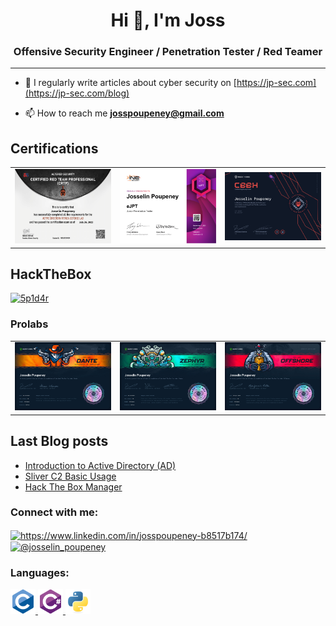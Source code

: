 <h1 align="center">Hi 👋, I'm Joss</h1>
<h3 align="center">Offensive Security Engineer / Penetration Tester / Red Teamer</h3>

---

- 📝 I regularly write articles about cyber security on [https://jp-sec.com](https://jp-sec.com/blog)

- 📫 How to reach me **josspoupeney@gmail.com**
  
## Certifications
<table>
  <tr>
    <td><img src="https://github.com/josspo/josspo/blob/main/cert%20img/crtp.png" alt="CRTP" width="300"></td>
    <td><img src="https://github.com/josspo/josspo/blob/main/cert%20img/eJPT.png?raw=true" alt="eJPT" width="300"></td>
    <td><img src="https://github.com/josspo/josspo/blob/main/cert%20img/cbbh.png?raw=true" alt="CBBH" width="300"></td>
  </tr>
</table>


## HackTheBox
[ ![5p1d4r](https://www.hackthebox.eu/badge/image/515499)](https://www.hackthebox.eu/home/users/profile/515499)

### Prolabs
<table>
  <tr>
    <td><img src="https://github.com/josspo/josspo/blob/main/cert%20img/Dante-1.png?raw=true" alt="Dante" width="300"></td>
    <td><img src="https://github.com/josspo/josspo/blob/main/cert%20img/Zephyr-1.png?raw=true" alt="Zephyr" width="300"></td>
    <td><img src="https://github.com/josspo/josspo/blob/main/cert%20img/offshore.png?raw=true" alt="Offshore" width="300"></td>
  </tr>
</table>


## Last Blog posts
<!-- BLOG-POST-LIST:START -->
- [Introduction to Active Directory &lpar;AD&rpar;](https://medium.com/@jp-sec/introduction-to-active-directory-ad-e58297d83b75?source=rss-b99e3a5eda81------2)
- [Sliver C2 Basic Usage](https://medium.com/@jp-sec/sliver-c2-basic-usage-d5c474fbb310?source=rss-b99e3a5eda81------2)
- [Hack The Box Manager](https://medium.com/@jp-sec/hackthebox-manager-8a3446a87707?source=rss-b99e3a5eda81------2)
<!-- BLOG-POST-LIST:END -->

<h3 align="left">Connect with me:</h3>
<p align="left">
<a href="https://www.linkedin.com/in/josspoupeney-b8517b174/" target="blank"><img align="center" src="https://raw.githubusercontent.com/rahuldkjain/github-profile-readme-generator/master/src/images/icons/Social/linked-in-alt.svg" alt="https://www.linkedin.com/in/josspoupeney-b8517b174/" height="30" width="40" /></a>
<a href="https://medium.com/@josselin_poupeney" target="blank"><img align="center" src="https://raw.githubusercontent.com/rahuldkjain/github-profile-readme-generator/master/src/images/icons/Social/medium.svg" alt="@josselin_poupeney" height="30" width="40" /></a>
</p>

<h3 align="left">Languages:</h3>
<p align="left"> <a href="https://www.cprogramming.com/" target="_blank" rel="noreferrer"> <img src="https://raw.githubusercontent.com/devicons/devicon/master/icons/c/c-original.svg" alt="c" width="40" height="40"/> </a> <a href="https://www.w3schools.com/cs/" target="_blank" rel="noreferrer"> <img src="https://raw.githubusercontent.com/devicons/devicon/master/icons/csharp/csharp-original.svg" alt="csharp" width="40" height="40"/> </a> <a href="https://www.python.org" target="_blank" rel="noreferrer"> <img src="https://raw.githubusercontent.com/devicons/devicon/master/icons/python/python-original.svg" alt="python" width="40" height="40"/> </a> </p>
